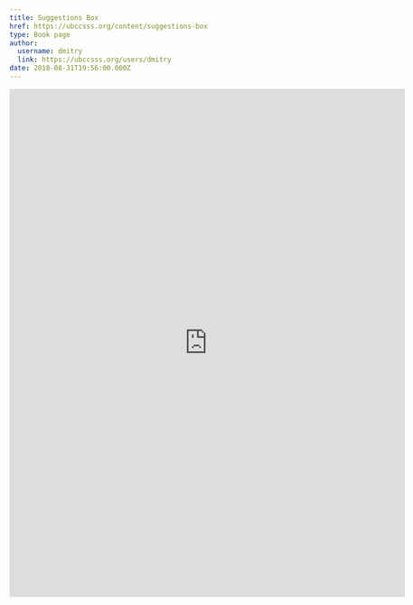 ```yaml
---
title: Suggestions Box 
href: https://ubccsss.org/content/suggestions-box
type: Book page
author:
  username: dmitry
  link: https://ubccsss.org/users/dmitry
date: 2018-08-31T19:56:00.000Z
---
```


<div class="field field-name-body field-type-text-with-summary field-label-hidden"><div class="field-items"><div class="field-item even"><iframe src="https://docs.google.com/forms/d/e/1FAIpQLSf8yyegUUiBNU3iSODccl3WacR_RLqc3x7nod6wEay_Q8rlUA/viewform?embedded=true" width="700" height="900" marginheight="0" marginwidth="0" frameborder="0"> Loading... </iframe></div></div></div>    <footer>
          </footer>